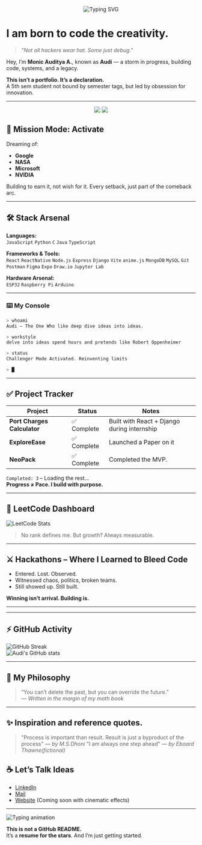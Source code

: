 
<p align="center">
  <img src="https://readme-typing-svg.demolab.com?font=Fira+Code&weight=500&size=24&pause=1000&color=00FFFF&center=true&vCenter=true&width=435&lines=Hi+I'm+Audi...;Builder+of+Innovations.;Code+%3E+Circumstance.;aiming+Google+%7C+NASA+%7C+NVIDIA" alt="Typing SVG" />
</p>


# I am born to code the creativity.

> _"Not all hackers wear hat. Some just debug."_

Hey, I’m **Monic Auditya A.**, known as **Audi** — a storm in progress, building code, systems, and a legacy.

**This isn’t a portfolio. It’s a declaration.**  
A 5th sem student not bound by semester tags, but led by obsession for innovation.

---

<p align="center">
  <img src="https://img.shields.io/badge/Mission-Top%20MNCs-blueviolet?style=for-the-badge&logo=target" />
  <img src="https://img.shields.io/badge/Projects-In%20Progress-yellow?style=for-the-badge&logo=progress" />
</p>


## 🧭 Mission Mode: Activate
Dreaming of:
- **Google**
- **NASA**
- **Microsoft**
- **NVIDIA**

Building to earn it, not wish for it. Every setback, just part of the comeback arc.

---

## 🛠️ Stack Arsenal

**Languages:**  
`JavaScript` `Python` `C` `Java` `TypeScript`

**Frameworks & Tools:**  
`React` `ReactNative` `Node.js` `Express` `Django` `Vite`  `anime.js`
`MongoDB` `MySQL` `Git` `Postman` `Figma` `Expo` `Draw.io` `Jupyter Lab`

**Hardware Arsenal:**  
`ESP32` `Raspberry Pi` `Arduino`

---
### ⌨️ My Console
```bash
> whoami
Audi — The One Who like deep dive ideas into ideas.

> workstyle
delve into ideas spend hours and pretends like Robert Oppenheimer

> status
Challenger Mode Activated. Reinventing limits

> █
```
---
## ✅ Project Tracker

| Project                           | Status     | Notes                                           |
|----------------------------------|------------|-------------------------------------------------|
| **Port Charges Calculator**      | ✅ Complete | Built with React + Django during internship     |
| **ExploreEase**                |  ✅ Complete| Launched a Paper on it                    |
| **NeoPack**                | ✅ Complete | Completed the MVP.  |
`Completed: 3` – Loading the rest...  
**Progress ≠ Pace. I build with purpose.**

---

## 🧠 LeetCode Dashboard

![LeetCode Stats](https://leetcard.jacoblin.cool/audi__14?theme=catppuccinMocha&font=Actor&ext=heatmap)
> No rank defines me. But growth? Always measurable.

---

## ⚔️ Hackathons – Where I Learned to Bleed Code

- Entered. Lost. Observed.
- Witnessed chaos, politics, broken teams.
- Still showed up. Still built.

**Winning isn’t arrival. Building is.**

---





---
## ⚡ GitHub Activity

![GitHub Streak](https://streak-stats.demolab.com?user=Audi14-2005&theme=tokyonight&hide_border=true)  
![Audi's GitHub stats](https://github-readme-stats.vercel.app/api?username=Audi14-2005&show_icons=true&theme=radical&hide_border=true)

---

## 🧩 My Philosophy
> “You can’t delete the past, but you can override the future.”  
> — _Written in the margin of my math book_

---
## ✨ Inspiration and reference quotes.
> "Process is important than result. Result is just a byproduct of the process"
> — _by M.S.Dhoni_
> "I am always one step ahead"
> — _by Eboard Thawne(fictional)_

## ☕ Let’s Talk Ideas
- [LinkedIn](https://www.linkedin.com/in/monic-auditya-a-b8bb68295?utm_source=share&utm_campaign=share_via&utm_content=profile&utm_medium=android_app)
- [Mail](mailto:monicauditya@gmail.com)
- [Website](#) (Coming soon with cinematic effects)

---
<p align="left">
  <img src="https://readme-typing-svg.demolab.com?font=Fira+Code&pause=1000&color=36BCF7&vCenter=true&width=450&lines=%5BINFO%5D+2025-04-10+00%3A00%3A01%3A+Initializing+Audi.exe;[INFO]+2025-04-10+00%3A00%3A02%3A+Syncing+mind+with+codebase;[INFO]+2025-04-10+00%3A00%3A03%3A+Target+acquired%3A+Google+%7C+NASA+%7C+NVIDIA;[INFO]+2025-04-10+00%3A00%3A04%3A+Igniting+comeback+sequence...;%5BPASS%5D+2025-04-10+00%3A00%3A05%3A+LIMITS+BYPASSED." alt="Typing animation" />
</p>



**This is not a GitHub README.**  
It’s a **resume for the stars**. And I’m just getting started.
